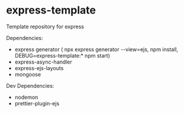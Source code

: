 # express-template

Template repository for express

Dependencies:

- express generator ( npx express generator --view=ejs, npm install, DEBUG=express-template:\* npm start)
- express-async-handler
- express-ejs-layouts
- mongoose

Dev Dependencies:

- nodemon
- prettier-plugin-ejs
